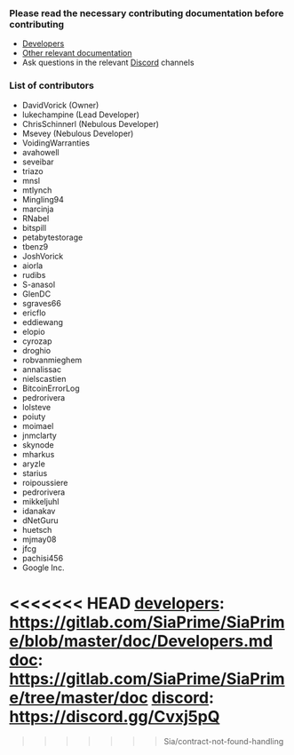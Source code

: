 ### Please read the necessary contributing documentation before contributing
* [Developers][developers]
* [Other relevant documentation][doc]
* Ask questions in the relevant [Discord][discord] channels

### List of contributors
* DavidVorick (Owner)
* lukechampine (Lead Developer)
* ChrisSchinnerl (Nebulous Developer)
* Msevey (Nebulous Developer)
* VoidingWarranties
* avahowell
* seveibar
* triazo
* mnsl
* mtlynch
* Mingling94
* marcinja
* RNabel
* bitspill
* petabytestorage
* tbenz9
* JoshVorick
* aiorla
* rudibs
* S-anasol
* GlenDC
* sgraves66
* ericflo
* eddiewang
* elopio
* cyrozap
* droghio
* robvanmieghem
* annalissac
* nielscastien
* BitcoinErrorLog
* pedrorivera
* lolsteve
* poiuty
* moimael
* jnmclarty
* skynode
* mharkus
* aryzle
* starius
* roipoussiere
* pedrorivera
* mikkeljuhl
* idanakav
* dNetGuru
* huetsch
* mjmay08
* jfcg
* pachisi456
* Google Inc.


<<<<<<< HEAD
[developers]: https://gitlab.com/SiaPrime/SiaPrime/blob/master/doc/Developers.md
[doc]: https://gitlab.com/SiaPrime/SiaPrime/tree/master/doc
[discord]: https://discord.gg/Cvxj5pQ
=======
[guide]: https://gitlab.com/NebulousLabs/Sia/blob/master/CONTRIBUTING.md
[developers]: https://gitlab.com/NebulousLabs/Sia/blob/master/doc/Developers.md
[doc]: https://gitlab.com/NebulousLabs/Sia/tree/master/doc
[discord]: https://discord.gg/sia
>>>>>>> Sia/contract-not-found-handling
